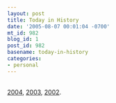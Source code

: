 ```yaml
---
layout: post
title: Today in History
date: '2005-08-07 00:01:04 -0700'
mt_id: 982
blog_id: 1
post_id: 982
basename: today-in-history
categories:
- personal
---
```

<br /><a href="/blogs/bblog/archives/happy-birthday-to-me.cfm">2004</a>, <a href="/blogs/bblog/archives/one-year-ago.cfm">2003</a>, <a href="/blogs/bblog/archives/today-is-my-birthday-i.cfm">2002</a>.<br /><br /><br />
